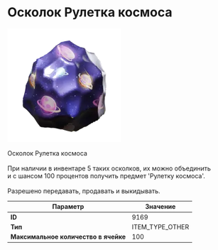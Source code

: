 # Осколок Рулетка космоса

![Item Image](../img/9169.webp?raw=true)

Осколок Рулетка космоса<br><br>При наличии в инвентаре 5 таких осколков, их можно объединить<br>и с шансом 100 процентов получить предмет 'Рулетку космоса'.<br><br>Разрешено передавать, продавать и выкидывать.


| Параметр | Значение |
|----------|----------|
| **ID** | 9169 |
| **Тип** | ITEM_TYPE_OTHER |
| **Максимальное количество в ячейке** | 100 |

